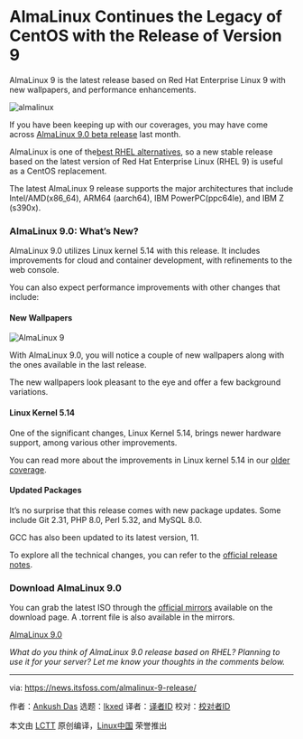 [#]: subject: "AlmaLinux Continues the Legacy of CentOS with the Release of Version 9"
[#]: via: "https://news.itsfoss.com/almalinux-9-release/"
[#]: author: "Ankush Das https://news.itsfoss.com/author/ankush/"
[#]: collector: "lkxed"
[#]: translator: " "
[#]: reviewer: " "
[#]: publisher: " "
[#]: url: " "

AlmaLinux Continues the Legacy of CentOS with the Release of Version 9
======
AlmaLinux 9 is the latest release based on Red Hat Enterprise Linux 9 with new wallpapers, and performance enhancements.

![almalinux][1]

If you have been keeping up with our coverages, you may have come across [AlmaLinux 9.0 beta release][2] last month.

AlmaLinux is one of the[best RHEL alternatives][3], so a new stable release based on the latest version of Red Hat Enterprise Linux (RHEL 9) is useful as a CentOS replacement.

The latest AlmaLinux 9 release supports the major architectures that include Intel/AMD(x86_64), ARM64 (aarch64), IBM PowerPC(ppc64le), and IBM Z (s390x).

### AlmaLinux 9.0: What’s New?

AlmaLinux 9.0 utilizes Linux kernel 5.14 with this release. It includes improvements for cloud and container development, with refinements to the web console.

You can also expect performance improvements with other changes that include:

#### New Wallpapers

![AlmaLinux 9][4]

With AlmaLinux 9.0, you will notice a couple of new wallpapers along with the ones available in the last release.

The new wallpapers look pleasant to the eye and offer a few background variations.

#### Linux Kernel 5.14

One of the significant changes, Linux Kernel 5.14, brings newer hardware support, among various other improvements.

You can read more about the improvements in Linux kernel 5.14 in our [older coverage][5].

#### Updated Packages

It’s no surprise that this release comes with new package updates. Some include Git 2.31, PHP 8.0, Perl 5.32, and MySQL 8.0.

GCC has also been updated to its latest version, 11.

To explore all the technical changes, you can refer to the [official release notes][6].

### Download AlmaLinux 9.0

You can grab the latest ISO through the [official mirrors][7] available on the download page. A .torrent file is also available in the mirrors.

[AlmaLinux 9.0][8]

*What do you think of AlmaLinux 9.0 release based on RHEL? Planning to use it for your server? Let me know your thoughts in the comments below.*

--------------------------------------------------------------------------------

via: https://news.itsfoss.com/almalinux-9-release/

作者：[Ankush Das][a]
选题：[lkxed][b]
译者：[译者ID](https://github.com/译者ID)
校对：[校对者ID](https://github.com/校对者ID)

本文由 [LCTT](https://github.com/LCTT/TranslateProject) 原创编译，[Linux中国](https://linux.cn/) 荣誉推出

[a]: https://news.itsfoss.com/author/ankush/
[b]: https://github.com/lkxed
[1]: https://news.itsfoss.com/wp-content/uploads/2022/05/alma-linux-9.jpg
[2]: https://linux.cn/article-14500-1.html
[3]: https://itsfoss.com/rhel-based-server-distributions/
[4]: https://news.itsfoss.com/wp-content/uploads/2022/05/alma-linux-wallpapers-9-1024x609.jpg
[5]: https://news.itsfoss.com/kernel-5-14-release/
[6]: https://wiki.almalinux.org/release-notes/9.0.html
[7]: https://mirrors.almalinux.org/isos.html
[8]: https://mirrors.almalinux.org/isos.html
